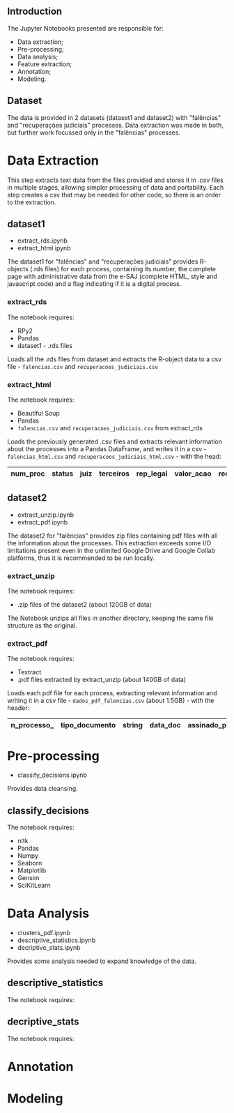 ## Introduction

The Jupyter Notebooks presented are responsible for:
- Data extraction;
- Pre-processing;
- Data analysis;
- Feature extraction;
- Annotation;
- Modeling.

## Dataset

The data is provided in 2 datasets (dataset1 and dataset2) with "falências" and "recuperações judiciais" processes. Data extraction was made in both, but further work focussed only in the "falências" processes.

# Data Extraction

This step extracts text data from the files provided and stores it in .csv files in multiple stages, allowing simpler processing of data and portability. Each step creates a csv that may be needed for other code, so there is an order to the extraction.

## dataset1

- extract_rds.ipynb
- extract_html.ipynb

The dataset1 for "falências" and "recuperações judiciais" provides R-objects (.rds files) for each process, containing its number, the complete page with administrative data from the e-SAJ (complete HTML, style and javascript code) and a flag indicating if it is a digital process.

### extract_rds

The notebook requires:
- RPy2
- Pandas
- dataset1 - .rds files

Loads all the .rds files from dataset and extracts the R-object data to a csv file - ``falencias.csv`` and ``recuperacoes_judiciais.csv``

### extract_html

The notebook requires:
- Beautiful Soup
- Pandas
- ``falencias.csv`` and ``recuperacoes_judiciais.csv`` from extract_rds

Loads the previously generated .csv files and extracts relevant information about the processes into a Pandas DataFrame, and writes it in a csv - ``falencias_html.csv`` and ``recuperacoes_judiciais_html.csv`` - with the head:

| num_proc | status | juiz | terceiros | rep_legal | valor_acao | reqte | adv_reqte | reqdo | adv_reqdo |
| -------- | ------ | ---- | --------- | --------- | ---------- | ----- | --------- | ----- | --------- |

## dataset2

- extract_unzip.ipynb
- extract_pdf.ipynb

The dataset2 for "falências" provides zip files containing pdf files with all the information about the processes. This extraction exceeds some I/O limitations present even in the unlimited Google Drive and Google Collab platforms, thus it is recommended to be run locally.

### extract_unzip

The notebook requires:
- .zip files of the dataset2 (about 120GB of data)

The Notebook unzips all files in another directory, keeping the same file structure as the original.

### extract_pdf

The notebook requires:
- Textract
- .pdf files extracted by extract_unzip (about 140GB of data)

Loads each pdf file for each process, extracting relevant information and writing it in a csv file - ``dados_pdf_falencias.csv`` (about 1.5GB) - with the header:

| n_processo_ | tipo_documento | string | data_doc | assinado_por | n_folha_inicio | n_folha_fim |
| ----------- | -------------- | ------ | -------- | ------------ | -------------- | ----------- |

# Pre-processing

- classify_decisions.ipynb

Provides data cleansing.

## classify_decisions

The notebook requires:
- nltk
- Pandas
- Numpy
- Seaborn
- Matplotlib
- Gensim
- SciKitLearn

# Data Analysis

- clusters_pdf.ipynb
- descriptive_statistics.ipynb
- decriptive_stats.ipynb


Provides some analysis needed to expand knowledge of the data.

## descriptive_statistics

The notebook requires:

## decriptive_stats

The notebook requires:

# Annotation

# Modeling